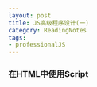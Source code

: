 ```yaml
---
layout: post
title: JS高级程序设计(一)
category: ReadingNotes
tags: 
- professionalJS
---
```


### 在HTML中使用Script


#### <script>元素

	- 六个属性：
	 - async：立即下载脚本
	 - charset：代码字符集
	 - defer：脚本可以延迟到文档完全被解析和显示之后再执行
	 - language : 废弃
	 - src : source
	 - type : 内容类型

	> 现代Web 应用程序一般都把全部JavaScript 引用放在<body>元素中页面内容的后面，或者使用defer属性，H5中规定按照顺序延迟，标记为async 的脚本并不保证按照指定它们的先后顺序执行

#### 文档模式

	> 混杂模式（quirks mode）和标准模式（standards mode）

	```
	<!-- HTML 4.01 严格型 -->
	<!DOCTYPE HTML PUBLIC "-//W3C//DTD HTML 4.01//EN"
	"http://www.w3.org/TR/html4/strict.dtd">
	<!-- XHTML 1.0 严格型 -->
	<!DOCTYPE html PUBLIC
	"-//W3C//DTD XHTML 1.0 Strict//EN"
	"http://www.w3.org/TR/xhtml1/DTD/xhtml1-strict.dtd">
	<!-- HTML 5 -->
	<!DOCTYPE html>
	```

#### <noscript>元素
	> 当浏览器不支持JavaScript 时使用<noscript>元素让页面平稳地退化
